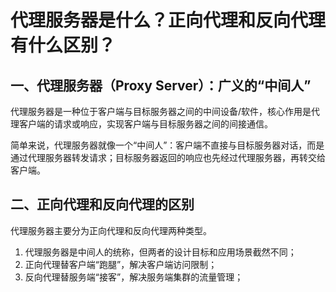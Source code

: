 # 代理服务器是什么？正向代理和反向代理有什么区别？

## 一、代理服务器（Proxy Server）：广义的“中间人”

代理服务器是一种位于客户端与目标服务器之间的中间设备/软件，核心作用是代理客户端的请求或响应，实现客户端与目标服务器之间的间接通信。

简单来说，代理服务器就像一个“中间人”：客户端不直接与目标服务器对话，而是通过代理服务器转发请求；目标服务器返回的响应也先经过代理服务器，再转交给客户端。

## 二、正向代理和反向代理的区别

代理服务器主要分为正向代理和反向代理两种类型。

1. 代理服务器是中间人的统称，但两者的设计目标和应用场景截然不同；
2. 正向代理替客户端“跑腿”，解决客户端访问限制；
3. 反向代理替服务端“接客”，解决服务端集群的流量管理；

